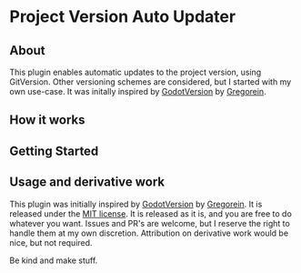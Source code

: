 # Project Version Auto Updater

## About
This plugin enables automatic updates to the project version, using GitVersion. Other versioning schemes are considered, but I started with my own use-case. It was initally inspired by [GodotVersion](https://github.com/Gregorein/GodotVersion) by [Gregorein](https://github.com/Gregorein).

## How it works

## Getting Started

## Usage and derivative work
This plugin was initially inspired by [GodotVersion](https://github.com/Gregorein/GodotVersion) by [Gregorein](https://github.com/Gregorein). It is released under the [MIT license](LICENSE). It is released as it is, and you are free to do whatever you want. Issues and PR's are welcome, but I reserve the right to handle them at my own discretion. Attribution on derivative work would be nice, but not required. 

Be kind and make stuff.
